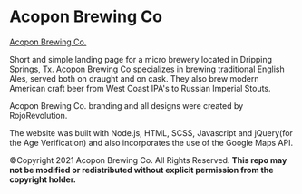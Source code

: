 # Acopon Brewing Co

[Acopon Brewing Co.](https://acoponbrewing.com/)

Short and simple landing page for a micro brewery located in Dripping Springs, Tx. Acopon Brewing Co specializes in brewing traditional English Ales, served both on draught and on cask. They also brew modern American craft beer from West Coast IPA's to Russian Imperial Stouts.

Acopon Brewing Co. branding and all designs were created by RojoRevolution.

The website was built with Node.js, HTML, SCSS, Javascript and jQuery(for the Age Verification) and also incorporates the use of the Google Maps API.

©Copyright 2021 Acopon Brewing Co. All Rights Reserved.
**This repo may not be modified or redistributed without explicit permission from the copyright holder.**